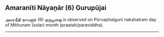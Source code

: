 ## Amaranīti Nāyaṉār (6) Gurupūjai
அமரநீதி நாயனார் (6) குருபூஜை is observed on Pūrvaphalgunī nakṣhatram day of Mithunam (solar) month (praatah/paraviddha).



---
